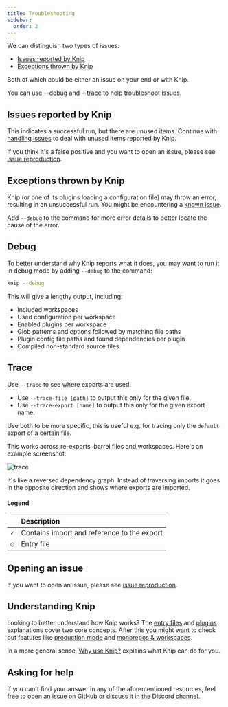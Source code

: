 ```yaml
---
title: Troubleshooting
sidebar:
  order: 2
---
```


We can distinguish two types of issues:

- [Issues reported by Knip][1]
- [Exceptions thrown by Knip][2]

Both of which could be either an issue on your end or with Knip.

You can use [--debug][3] and [--trace][4] to help troubleshoot issues.

## Issues reported by Knip

This indicates a successful run, but there are unused items. Continue with
[handling issues][5] to deal with unused items reported by Knip.

If you think it's a false positive and you want to open an issue, please see
[issue reproduction][6].

## Exceptions thrown by Knip

Knip (or one of its plugins loading a configuration file) may throw an error,
resulting in an unsuccessful run. You might be encountering a [known issue][7].

Add `--debug` to the command for more error details to better locate the cause
of the error.

## Debug

To better understand why Knip reports what it does, you may want to run it in
debug mode by adding `--debug` to the command:

```sh
knip --debug
```

This will give a lengthy output, including:

- Included workspaces
- Used configuration per workspace
- Enabled plugins per workspace
- Glob patterns and options followed by matching file paths
- Plugin config file paths and found dependencies per plugin
- Compiled non-standard source files

## Trace

Use `--trace` to see where exports are used.

- Use `--trace-file [path]` to output this only for the given file.
- Use `--trace-export [name]` to output this only for the given export name.

Use both to be more specific, this is useful e.g. for tracing only the `default`
export of a certain file.

This works across re-exports, barrel files and workspaces. Here's an example
screenshot:

<img src="/screenshots/trace.png" alt="trace" class="mw500" />

It's like a reversed dependency graph. Instead of traversing imports it goes in
the opposite direction and shows where exports are imported.

#### Legend

|     | Description                                 |
| --- | :------------------------------------------ |
| `✓` | Contains import and reference to the export |
| `◯` | Entry file                                  |

## Opening an issue

If you want to open an issue, please see [issue reproduction][6].

## Understanding Knip

Looking to better understand how Knip works? The [entry files][8] and
[plugins][9] explanations cover two core concepts. After this you might want to
check out features like [production mode][10] and [monorepos & workspaces][11].

In a more general sense, [Why use Knip?][12] explains what Knip can do for you.

## Asking for help

If you can't find your answer in any of the aforementioned resources, feel free
to [open an issue on GitHub][13] or discuss it in [the Discord channel][14].

[1]: #issues-reported-by-knip
[2]: #exceptions-thrown-by-knip
[3]: #debug
[4]: #trace
[5]: ../guides/handling-issues.md
[6]: ./issue-reproduction.md
[7]: ../reference/known-issues.md
[8]: ../explanations/entry-files.md
[9]: ../explanations/plugins.md
[10]: ../features/production-mode.md
[11]: ../features/monorepos-and-workspaces.md
[12]: ../explanations/why-use-knip.md
[13]: https://github.com/webpro-nl/knip/issues
[14]: https://discord.gg/r5uXTtbTpc
